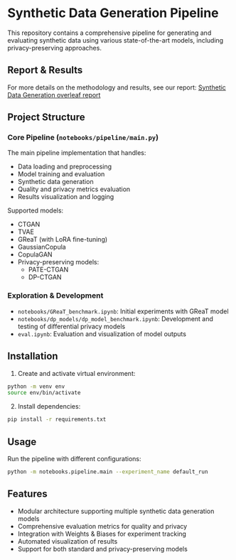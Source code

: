 # Synthetic Data Generation Pipeline

This repository contains a comprehensive pipeline for generating and evaluating synthetic data using various state-of-the-art models, including privacy-preserving approaches.

## Report & Results
For more details on the methodology and results, see our report:
[Synthetic Data Generation overleaf report](https://www.overleaf.com/read/xvysdrjnqnmq#0c159a)

## Project Structure

### Core Pipeline (`notebooks/pipeline/main.py`)
The main pipeline implementation that handles:
- Data loading and preprocessing
- Model training and evaluation 
- Synthetic data generation
- Quality and privacy metrics evaluation
- Results visualization and logging

Supported models:
- CTGAN
- TVAE 
- GReaT (with LoRA fine-tuning)
- GaussianCopula
- CopulaGAN
- Privacy-preserving models:
  - PATE-CTGAN
  - DP-CTGAN

### Exploration & Development
- `notebooks/GReaT_benchmark.ipynb`: Initial experiments with GReaT model
- `notebooks/dp_models/dp_model_benchmark.ipynb`: Development and testing of differential privacy models
- `eval.ipynb`: Evaluation and visualization of model outputs

## Installation

1. Create and activate virtual environment:
```bash
python -m venv env
source env/bin/activate
```

2. Install dependencies:
```bash
pip install -r requirements.txt
```

## Usage

Run the pipeline with different configurations:

```bash
python -m notebooks.pipeline.main --experiment_name default_run
```



## Features
- Modular architecture supporting multiple synthetic data generation models
- Comprehensive evaluation metrics for quality and privacy
- Integration with Weights & Biases for experiment tracking
- Automated visualization of results
- Support for both standard and privacy-preserving models


